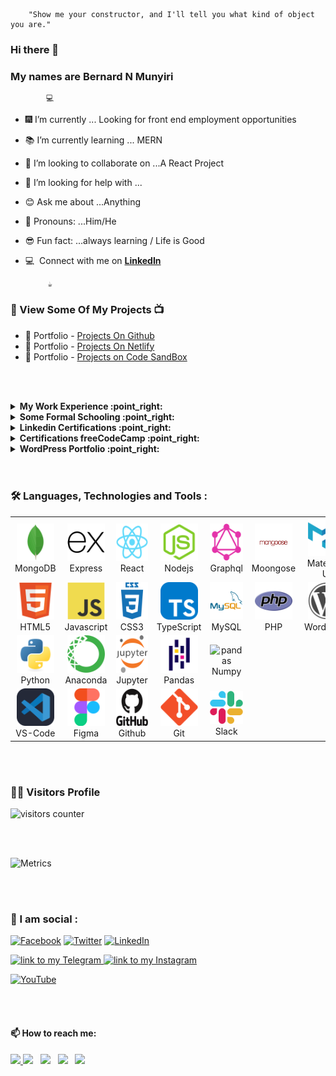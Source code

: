             
        "Show me your constructor, and I'll tell you what kind of object you are." 
<base target="_blank">


### Hi there 👋 
### My names are Bernard N Munyiri

            💻
- 🎆 I’m currently ... Looking for front end employment opportunities
- 📚 I’m currently learning ... MERN
- 🔗 I’m looking to collaborate on ...A React Project
- 🙏 I’m looking for help with ... 
- 😊 Ask me about ...Anything
- 👴 Pronouns: ...Him/He
- 😎 Fun fact: ...always learning / Life is Good
- :computer: &nbsp;Connect with me on **[LinkedIn](www.linkedin.com/in/bernard-njiru-munyiri)** 

           ☕
               
   
     
### 👀 View Some Of My Projects 📺

- 📜 Portfolio - [Projects On Github](https://github.com/bmunyiri?tab=repositories)
- 📜 Portfolio - [Projects On Netlify](https://app.netlify.com/teams/bmunyiri/sites)
- 📜 Portfolio - [Projects on Code SandBox](https://codesandbox.io/u/bmunyiri)

<br/><br/>

<!-- start work experience section -->
<details>
<summary><b> My Work Experience :point_right: </b></summary>
<table>
  <thead>
    <tr>
      <th>Job Name</th>
      <th>Roles & responsibilities</th>
      <th>Duration</th>
    </tr>
  </thead>
  <tbody>
    <tr>
      <td><b><a href="https://www.kenyawebprofessionals.com/">Developer at Kenya Web Professionals</a> </b></td>
      <td>WordPress Developer</td>
      <td>July 2012 - Present</td>
    </tr>
  	<tr>
      <td><b><a href="https://creativeoptionsmd.com/">Weekends Residential Counselor at Creative Options Inc</a> </b></td>
      <td>Group Home Manager on Weekends</td>
      <td>February 2002 - December 2011</td>
    </tr>
    <tr>
      <td><b><a href="https://bmsi.org/">Staff Accountant at Baltimore Medical Systems</a> </b></td>
      <td>General Ledger Reconcilaitions. Bank Reconcilations. Generation of daily reports. Track budgets and variances. Monthly financial reports. Using MS Navision and other softwre.</td>
      <td>December 2006 - January 2009</td>
    </tr>
     <tr>
      <td><b><a href="https://www.capitalfm.co.ke/news/">Divisional Accountant at Capital Group</a></b></td>
      <td>Accounting functions up to final reports for Capital Pagers and Capital Real-Time.</td>
      <td>Oct 2000 - January 2002</td>
    </tr>
  </tbody>
</table>
</details>
<!-- end work experience section -->  
<!-- start work project section -->
<details>
<summary><b> Some Formal Schooling :point_right:</b></summary>
<table>
  <thead>
    <tr>
      <th>School Name</th>
      <th>Program Enrolled</th>
      <th>Description</th>
                <th>Duration</th>
    </tr>
  </thead>
  <tbody>
    <tr>
      <td><a href='https://www.towson.edu/'>Towson University</a></td>
      <td>Accounting Major </td>
      <td>The accounting major provides the necessary accounting courses to prepare students for the CPA exam and public accounting careers in auditing, tax accounting, cost accounting or managerial accounting.</td>
                <td>Fall 2007 - Spring 2011</td>
    </tr>
    <tr>
      <td><a href='https://www.ccbcmd.edu/'>Community College of Baltimore County</a></td>
      <td>Applied Science</td>
      <td>An AAS degree often provides a scientific or technical education to prepare you to enter the workforce after graduation.</td>
                  <td>Spring 2002 - Spring 2006</td>
    </tr>
    </tbody>
</table>
</details>
<!-- end work project section -->

<!-- start work project section -->
<details>
<summary><b>Linkedin Certifications :point_right:</b></summary>
<table>
  <thead>
    <tr>
      <th>LinkedIn Learning Certificate</th>
      <th>Course Enrolled</th>
      <th>Description</th>
    </tr>
  </thead>
  <tbody> 
                             <tr>
      <td><a href='09333fe21b345feaee1676e108235bbc4eb2dace3441a2c27a3ec5fa8efa7232'>Figma Essential Training: The Basics</a></td>
      <td>Figma Essential Training: The Basics</td>
      <td>Learn how to use Figma, the collaborative interface design tool. This course introduces the features and concepts you’ll need to know to start your first user experience (UX) design project in Figma. Find out how to create new files, segment your project for multiple screens and devices, and start adding content, including shapes, images, drawing, effects, and text. Instructor Brian Wood then shows how to work smarter—not harder—using Figma features like layers, reusable formatting, and components. In the final chapters, you can add interactions to the mix to build functional prototypes that really tell the whole story of your design to collaborators and clients.

Note: This course was created by Brian Wood. We are pleased to offer this training in our library.</td>
    </tr>
      <tr>
      <td><a href='https://www.linkedin.com/learning/certificates/4d78cf21bbe9903181b52766e5d337a7f093111a236401503a79c523040d24e6?trk=share_certificate #ecmascript.'>Learning ECMAScript 6+ (ES6+)</a></td>
      <td>Learning ECMAScript 6+ (ES6+)</td>
      <td>ECMAScript—the standardized version of JavaScript—keeps getting more powerful. ES6 was a large leap forward, introducing features that changed how developers structure programs. But every year since there have been updates and additional improvements. This course helps you create modern JavaScript applications leveraging the most interesting and useful features in ES6+. Eve Porcello introduces the new keywords and operators that can help simplify code, as well as new ways of creating functions and objects. She also shows you how to write and search through template strings, create map objects to store key/value pairs, move values from one array to another—or one object to another—with the spread operator, build reusable classes, and use arrow functions and generators. Plus, learn how to handle asynchronous data and tasks with promises, fetch, and the async/await syntax.
</td>
                   <tr>
      <td><a href='https://www.linkedin.com/learning/certificates/4a1a9c1a3945191b3e338ce05f3b71559ab05201dd76f9a9a162527efc06fbc7?trk=share_certificate #json'>JSON Essential Training</a></td>
      <td>JSON Essential Training</td>
      <td>JSON has become the most common format for data interchange on the web, building from a JavaScript base to a wider set of API platforms. In this course, instructor Sasha Vodnik walks you through using the basic syntax of JSON and applying it in several common implementations to see how you can structure it with schemas and JSON-LD. Sasha begins by making sure you have a thorough understanding of how to build and debug JSON structures. After stepping through how to process JSON data, he shows you a variety of ways to use it. Next, Sasha covers techniques you can use to work with JSON, such as preventing data reuse and returning readable JSON data in JavaScript. He goes over how to create and validate JSON schema and how to work with schema generators. Sasha concludes with a discussion of JSON-LD and how you can use it to explain and map the structure of your data.</td>
    </tr>
<tr>
      <td><a href='https://www.linkedin.com/learning/certificates/213dad55764907ab6808e21b2530cda4dc8e20cda68bf7d5b568e9392af35c65?trk=share_certificate #reactjs.'>React.js Essential Training</a></td>
      <td>React.js Essential Training</td>
      <td>Among all other JavaScript libraries, React.js stands out. It relies on reusable components, not templates, for UI development, allowing developers to render views where data changes over time. React applications are more scalable and more maintainable, making developers more efficient and users more satisfied. In this course, Eve Porcello introduces the basics of the React library using the most modern syntax and best practices for creating React components. Along the way, learn how to set up Chrome tools for React; create new components; work with the built-in Hooks in React; use the Create React App to run tests, and more. By the end of the course, you'll be armed with the essentials of React.js and better prepared to build your own browser-based projects.</td>
    </tr>                  <tr>
      <td><a href='https://www.linkedin.com/learning/certificates/13ab0de284e485c55409eea5441662516d757305ae434ccce41936e6e7766574?trk=share_certificate #reacthooks.'>React Hooks</a></td>
      <td>React Hooks</td>
      <td>React Hooks embed logic into functions in new React applications. In this course, instructor Eve Porcello covers various styles of Hooks usage and ways to integrate them into your programming workflow. She tells you how Hooks came to be part of the library, then walks you through how to install Create React App. Eve covers how you can use the useState Hook to handle different types of state variables and work with component trees. The useEffect Hook can be used for several application side effects, whenever the state of the app changes. Eve teaches you how to work with the dependency array effect and fetch data with the useEffect Hook. Next, she explains several additional Hooks and steps through the process of creating custom Hooks. In conclusion, Eve shows you some different directions you can pursue to improve your knowledge of the React ecosystem.</td>
    </tr><tr><td><a href='https://www.linkedin.com/learning/certificates/f45b1aedd0cd04882623596972e7b32fbe60daa3e02d7485eda139a48f30810e?trk=share_certificate #progressivewebapplications #reactjs.'>React: Building Progressive Web Apps (PWAs)</a></td>
      <td>React: Building Progressive Web Apps (PWAs)</td>
      <td>Single-page applications may be smooth, quick, and effective—but they disappear when the network connection drops. Progressive web apps (PWAs) work offline, enhancing resilience and allowing developers create seamless user experiences that feel like native apps. Learn how to build your own PWAs using React, the flexible front-end framework, in this course with Eve Porcello. Eve explains how to build the PWA component, fetch data, use Lighthouse to validate your app, and add offline capabilities to keep your app running even when the internet is down. Plus, learn how to install your app locally with browsers like Chrome and Safari for iOS.</td>
    </tr><tr>
      <td><a href='https://www.linkedin.com/learning/certificates/71613106ca8d9cde1de2c41c76344d7bc0cafdd3fc804ab747c489c2a0245545?trk=share_certificate #javascript.'>JavaScript: Patterns</a></td>
      <td>JavaScript: Patterns</td>
      <td>For the past two decades, programmers have structured both their code and their conversations about code around the patterns first described in Design Patterns, the classic Gang of Four book. JavaScript programmers have participated in these conversations, but the patterns discussed mostly fit in the world of orthodox object-oriented programming. In this course, Emmanuel Henri explains how these patterns fit with JavaScript. He demystifies the purpose of some of the most common patterns, providing code examples along the way. Learn about key creational, structural, and behavioral design patterns, and how you can apply each of them in your JavaScript code.</td>
    </tr>                  <tr>
      <td><a href='https://www.linkedin.com/learning/certificates/ad3a880dd06590de4a860dfb6f785e0d4197792fa23b4755dd4c6714b32ab63b?trk=share_certificate #javascript.'>JavaScript: Maps and Sets</a></td>
      <td>JavaScript: Maps and Sets</td>
      <td>Programming languages are always evolving and changing, and JavaScript is no exception. Over time, JavaScript has grown, and many new aspects have been added, including maps and sets. JavaScript maps and sets may sound simple, but they aren't quite the same as their counterparts in other programming languages. In this course, software engineer Jamie Pittman covers the ins and outs of JavaScript maps and sets, their syntax, how they work, and how to integrate them into your daily coding practice. Topics covered include a general overview of these features, when and where to use them, their WeakMap and WeakSet versions, and the various methods and properties associated with them.</td>
    </tr><tr>
      <td><a href='https://www.linkedin.com/learning/certificates/879fe6cf89fc86f1e2e44904a84546a766a5480192dc72bf9ba6ca9ec310348e?trk=share_certificate #nodejs.'>Learning Node.js</a></td>
      <td>Learning Node.js</td>
      <td>Node.js is a platform built on the Chrome JavaScript runtime that can help you build fast, scalable network applications. Node.js uses an event-driven, non-blocking I/O model that makes it lightweight and efficient—perfect for data-intensive real-time applications that run across distributed devices. In this course, learn the basics of Node.js, and discover how to build a simple application. Alexander Zanfir goes into topics such as npm, reading and writing files, and Node.js frameworks. He covers Node.js features, such as async/await, and dives into popular web development concepts. Alexander also walks through how to build a demo chat app from start to finish.
                  Learning objectives
Asynchronous tasks and callbacks
Benefits and features of JavaScript
Managing third-party packages with npm
Node.js frameworks
Static serving with Express
Creating a browser app
Exploring databases
Saving data to MongoDB with Mongoose
Error handling and debugging
Simple tests and async tests
              </td>
    </tr> <tr>
      <td><a href='https://www.linkedin.com/learning/certificates/37a56b3e63d64b8c687bae643ca243c280dbc9f046fed7416d7cf7873b7dff20?trk=share_certificate #expressjs.'>Express Essential Training</a></td>
      <td>Express Essential Training</td>
      <td>Are you looking for a quick introduction on the basics of using Express? Express is a flexible, minimalist framework that sits on top of Node.js, allowing you to build powerful websites and web applications with quick and easy-to-use APIs. In this course, full-stack software engineer Jamie Pittman shows you how to get started with this engaging, popular framework.

Learn the basics of how to set up Express, create a server, and build an application with the Express application generator. Explore essential routing concepts, core HTTP methods, JavaScript handler code, and how to work with middleware. Get tips on how to debug an Express application and use Express with other available databases. And because security is a top concern for all developers, Jamie shares best practices for structuring your environment for safety.</td>
    </tr> <tr>
      <td><a href='https://www.linkedin.com/learning/certificates/173402eb66ef13bf89cbc4e90ae0528f81251d0c7a730cd13fdc2ba6150397da?trk=share_certificate #mongodb.'>MongoDB Essential Training</a></td>
      <td>MongoDB Essential Training</td>
      <td>MongoDB is a NoSQL document database with an expressive and intuitive query language. While MongoDB is easy to get started with, there is more to using MongoDB than storing and retrieving JSON documents. In this course, Naomi Pentrel teaches MongoDB essentials, covering CRUD operations, aggregation pipelines, and drivers as well as advanced database features and database administration topics. If you’re looking for the knowledge to run MongoDB effectively in production, how to perform advanced queries, and how to administer databases, join Naomi in this course.</td>
    </tr>  
                         <tr>
      <td><a href='https://www.linkedin.com/learning/certificates/f5f0839a64f16374effe2860ed7a54957426238f871725c02b2a055bf59f431f?trk=share_certificate #mongodb.'>Advanced MongoDB Code Challenges</a></td>
      <td>Advanced MongoDB Code Challenges</td>
      <td>MongoDB is one of the most popular nonrelational databases in the world. If you’re looking to build out your skill set, your best move may be to dive right in. In this approachable, hands-on course, instructor John Cokos leads intermediate to advanced users through a series of practical coding challenges to help you get the most out of MongoDB. Learn how to query or find using aggregation pipelines to process documents, sort and group records, shape your output, and create calculated fields. Along the way, you’ll build out your toolbox with the necessary skills to work with multiple documents and relationships.</td>
    </tr>    <tr>
      <td><a href='https://www.linkedin.com/learning/certificates/94677df6f9d7a9fe83932d20a2366aa94bbf90fc73205498c2ee79cc679250d0?trk=share_certificate%20#php.'>PHP Essential Training</a></td>
      <td>PHP Essential Training</td>
      <td>PHP is a popular programming language that you can use to write simple code for web pages. If you have been using HTML to develop websites, learning PHP will allow you to create dynamic pages. In this course, learn the fundamentals of PHP. Kevin Skoglund covers concepts such as how to embed PHP code into an HTML page, and reviews the basic PHP data types such as strings and arrays. He also covers the different control structures in PHP, how to work with built-in PHP functions, and how to define your own custom functions.</td>
    </tr><tr>
      <td><a href='https://www.linkedin.com/learning/certificates/692d646933c37f6e1c8f4f36d75365af14b61961f8ff3abf6c7da59ce3414fc3?trk=share_certificate #wordpress.'>WordPress 5 Essential Training</a></td>
      <td>WordPress 5 Essential Training</td>
      <td>WordPress powers millions of blogs and websites. Available in 180 languages, WordPress can be hosted on any server, accessed in any browser, and built into almost anything you imagine: blog, portfolio, website, or online store. Learn how to create your own web experiences with this powerful and open-source publishing platform. Instructor Morten Rand-Hendriksen helps you get the most out of WordPress and create feature-rich blogs and websites. Morten explains how to create and publish posts and pages; create and edit blocks; and define reusable content blocks to take full advantage of the new block editor codenamed "Gutenberg."

Note: This course covers WordPress 5. The training will be updated as WordPress evolves.</td>
    </tr><tr>
      <td><a href='https://www.linkedin.com/learning/certificates/d313fff4891d7536d32fadc0a67031dee36b327d0214bde15e28b7497d6067ca?trk=share_certificate #searchengineoptimization #wordpress.'>WordPress: SEO</a></td>
      <td>WordPress: SEO</td>
      <td>Out of the box, WordPress is search engine friendly. But there's still more you can do to make your site visible to search engines and social media networks. In this introductory course focusing on basic setup and usage scenarios, learn how to drive more visitors to your WordPress site by performing search engine optimization (SEO) with the help of two powerful plugins: All in One SEO Pack and Yoast SEO. Along the way, learn how to take advantage of WordPress settings that can help you out as you optimize your site.</td>
    </tr><tr>
      <td><a href='https://www.linkedin.com/learning/certificates/14caac09c402f6a29462d6563189590dc6378d89f35cda8df2984c5df243f962?trk=share_certificate'>Learning Wix</a></td>
      <td>Learning Wix</td>
      <td>Have you always wanted to have your own website, but felt overwhelmed by the technical aspects? Wix makes it easy to build your own website by taking care of all the heavy lifting: code, web hosting, even layout. You can concentrate on the fun stuff: branding and content. In this training course with Jen Kramer, learn how to use Wix to design and visually develop a responsive small-business website. Jen covers all the steps on how to set up a brand-new site, edit the layout and design, and build pages with original content and images. Plus, she shows how to add advanced features like video and chat and publish your site so that it looks great on any device. If you've been intimidated by other web tools, you're in the right place. With Wix and Jen's tips, you can create a simple website that's easy to maintain and will grow alongside your business.</td>
    </tr><tr>
      <td><a href='https://www.linkedin.com/learning/certificates/efcf272499c039ac4087f5a85fc6d624e4bca02474f84be4cd88d970212b7b14?trk=share_certificate%20#industry40.'>Foundations of the Fourth Industrial Revolution (Industry 4.0)</a></td>
      <td>Foundations of the Fourth Industrial Revolution (Industry 4.0)</td>
      <td>The world is being transformed by a fourth industrial revolution. Sometimes referred to as Industry 4.0 or I4.0, the fourth industrial revolution takes the digital revolution a step further. The technology at its center—large-scale, low-cost automation and machine intelligence—has the potential to affect how we learn, work, move, communicate, and interact. This lecture-based series reviews the disruptive changes underway in science and culture and their impact on the future. Learn about the main technologies that are emerging, including artificial intelligence and blockchain, and their effect on cities, industries, and people. Dr. Jonathan Reichental also explains how people can take action to ensure Industry 4.0 doesn't leave anybody behind.
Learning objectives:
History of the four industrial revolutions
What has changed in science and culture
Core technologies: AI, Internet of Things, and more
Impact of the fourth industrial revolution
Taking action  </td>
    </tr><tr>
      <td><a href='https://www.linkedin.com/learning/certificates/3e37b9501fab768cc4b4b20fe21effe40fbb546a7a06889271d55783d201c773?trk=share_certificate #digitaltransformation.'>Digital Transformation</a></td>
      <td>Digital Transformation</td>
      <td>It seems as though everywhere you turn, digital transformation is happening. But what is digital, exactly, and what does it encompass? In this course, instructor Peter High helps business leaders better understand the definition of the term; the implications for people, processes, and technology; the risks of ignoring the digital transformation trend; and the rewards one can garner from riding this wave. Learn about the different stages of digital maturity, and the best ways to draw inspiration and insights from digital native companies like Google, Amazon, and Netflix, as well as from digital immigrant companies like FedEx and Domino's Pizza. He also covers the ideal backgrounds of digital leaders. Peter wraps up the course by explaining how to create a strategic digital transformation plan for your organization.</td>
    </tr><tr>
      <td><a href='https://www.linkedin.com/learning/certificates/be2f037baec00786393d266beb9157a0d076c9ad5fd48570f0665cc2ecaa440c?trk=share_certificate #digitalstrategy.'>Digital Strategy</a></td>
      <td>Digital Strategy</td>
      <td>Digital disruption is changing every business. Only a decade ago, the auto industry was well-defined by players such as GM, Ford, and Toyota. Today, these companies compete with newcomers such as Uber and Lyft, which sell transportation services—not cars. Similar dynamics are playing out in retail, banking, education, and even construction. This course examines how digitization reshapes the opportunities and threats facing companies—and how you can harness the power of digitization to win. Join Anil Gupta and Haiyan Wang to learn how to develop your own digital strategy. Discover how to harness artificial intelligence, use new platforms to beat the competition, and digitize products, services, and other elements of the value chain: design, development, sourcing, production, and distribution.</td>
    </tr><tr>
      <td><a href='https://www.linkedin.com/learning/certificates/22c55b188c5e88b6df34c03184be5f6b39313a343c1bf92e3a4fcff51a07a125?trk=share_certificate'>Strategic Planning Foundations</a></td>
      <td>Strategic Planning Foundations</td>
      <td>Join executive leadership consultant and coach Mike Figliuolo as he reveals how to implement a strategic planning process in your organization—a process that can be repeated yearly and ensures you get input from all relevant stakeholders. In this course, Mike shows you how to establish and articulate your organization's core competencies, vision, mission, and strategic filters. Using these criteria, he shows how to prioritize competing initiatives, how to allocate resources to best support those initiatives, and how all of these factors combine to create a compelling strategic plan.</td>
    </tr><tr>
      <td><a href='https://www.linkedin.com/learning/certificates/c163202255640be5268529c5bc2f1a143166aae5fc18f998ca2b1545b9308a29?trk=share_certificate'>Developing a Competitive Strategy</a></td>
      <td>Developing a Competitive Strategy</td>
      <td>Competitive advantage is not about how good you are but about whether you're faster, better, or cheaper than competitors in your particular market. In this course, global strategy expert Anil Gupta, a professor at the University of Maryland, provides an overview of the sources of competitive advantage. He explains how and why companies are always simultaneously competing in two arenas—onstage and backstage—and how competitive advantage is dynamic; an advantage you have today may not be an advantage tomorrow.</td>
    </tr><tr>
      <td><a href='https://www.linkedin.com/learning/certificates/9cc0a0433fa4e89d0be4109ad249b8ff581df19e1b1ccaf1e53798f23d1dad8b?trk=share_certificate%20#xaas.'>Everything as a Service (XaaS) is the Future of Business</a></td>
      <td>Everything as a Service (XaaS) is the Future of Business</td>
      <td>The world of work is moving rapidly from on premises to online. Everything as a Service (XaaS)—a category of computing that allows individuals and organizations to easily acquire a variety of computing-related services over the internet—is fueling this digital transformation. Curious about how XaaS can help you compete in a rapidly evolving global marketplace? This course can help. Tune in to learn what XaaS is in business terms, how it can help your organization, and the skills and prerequisites you need to implement it.

Instructor Jonathan Reichental begins by demystifying the origins of XaaS, as well as the most important as-a-service models, such as software as a service (SaaS), infrastructure as a service (IaaS), and platform as a service (PaaS). He then lays out why XaaS needs to be part of any digital transformation strategy, as well as what to know before implementing it. Plus, he provides a case study that shows how XaaS is being used by real-world businesses.</td>
    </tr><tr>
      <td><a href='https://www.linkedin.com/learning/certificates/622939835249695e60e17d6f937ebbf9adde6691f3eef12fd56141d48921a3b1?trk=share_certificate #robotics #blockchain #artificialintelligence #digitaltransformation #internetofthings.'>Digital Technologies Case Studies: AI, IOT, Robotics, Blockchain</a></td>
      <td>Digital Technologies Case Studies: AI, IOT, Robotics, Blockchain</td>
      <td>Emerging technologies are upending business models at a dramatic pace. It's critical for every professional to understand the core features of these technologies and how they are reshaping the structure of industries and the strategy of companies. Recognize the four key technologies at play— artificial intelligence, Internet of Things, robotics, and blockchain—and review cases studies showing how different industries have embraced these innovations to succeed and win. Instructors Anil Gupta and Haiyan Wang provide a high-level overview aimed at senior leaders and executives who want to incorporate emerging tech into their digital strategy.</td>
    </tr><tr>
      <td><a href='https://www.linkedin.com/learning/certificates/69a164a271bd55932afcf454177703ae2e131b934221cd62f3832ec61e3eb94a?trk=share_certificate%20#informationmanagement.'>Information Management: Document Security</a></td>
      <td>Information Management: Document Security</td>
      <td>Learn how to balance the need for cloud-based collaboration with document security best practices. In this course, Phil Gold explores how to structure an enterprise content management solution that ensures that documents are both collaborative and safe. Phil begins by reviewing basic server and security concepts, including different server structures, multilevel authentication layers, and data retention policies. He then discusses how to set security levels that don't negatively impact productivity, provide access for remote employees, and manage permissions. To wrap up, he shares best practices that can empower users to keep their documents secure.
                  Learning objectives:
Identify the group of people to be notified when making a document policy or procedure change.
Recognize which types of documentation requires higher levels of security.
Name the two rights available at folder level during collaboration.
Recall the purpose of version control.
Determine which application allows multiple libraries with custom permissions.
Identify the term used for add-ins within the SharePoint application.
Explain the most common cause of data breaches</td>
    </tr>     
              <tr>
      <td><a href='https://www.linkedin.com/learning/certificates/ee9e0029db5e7f5c631a4af60bfa7092991cee28bb28da495ec3682b406aa5bf?trk=share_certificate #worklifebalance #careermanagement.'>Building a Flexible Career</a></td>
      <td>Building a Flexible Career</td>
      <td>Do you want to work from home, adopt a more flexible schedule, or transition to a freelance role? Flexible work options for career-oriented professionals have been rapidly expanding, but it's not always easy knowing how to break into the market. This course is designed to help you build a career that fits your life, whether that means finding a new job or asking for more flexibility in your current position. Brie Reynolds teaches you about the growing flexible job market and shows how to build skills to be successful. She also introduces strategies to convince your current employer to offer flexible work, and to find legitimate and professional flexible job listings. Plus, get resume and interview prep tips to get hired. If you want to break out of the 9 to 5 or find better balance between work and life, this is the course for you.
Learning objectives:
Recognize how common flexible jobs are in the economy.
Identify what area is leading the economy in flexible jobs.
Recall what you should do before talking with your manager about flexible work opportunities.
Explain the problem with using the key phrase “work from home” when searching for jobs online.
Identify when during the interview process you should explore the possibility of flexible work.</td>
</tr><tr>
      <td><a href='https://www.linkedin.com/learning/certificates/1532185e8744eafafdc555bbf3cbb7133f37850e4d2347cb73e65a85d535f866?trk=share_certificate #jobsearchstrategies.'>Finding a Remote Job</a></td>
      <td>Finding a Remote Job</td>
      <td>Do you want a remote job? Do you want more job flexibility? Do you want to be able to work from anywhere? If you are looking for a job that aligns with your life, then a remote job might be right for you. Mike Gutman, remote work consultant and former marketing director at FlexJobs, explains how the remote job market has shifted and how you can position yourself to build a remote career. He goes over the pitfalls to avoid, how to build a remote-friendly resume and cover letter, regardless of your remote experience, and how to navigate the remote job search, application, and interview process. This course is designed to help you get your resume to the top of the stack, so you can land that next remote job and invest in your remote skills for the long haul.</td>
    </tr><tr>
      <td><a href='https://www.linkedin.com/learning/certificates/7952ae5dc06fff594eb49e0d26f10fd20aaa842e9d5a0340a12159f28d451834?trk=share_certificate #telecommuting #virtualoffice.'>Remote Work Foundations</a></td>
      <td>Remote Work Foundations</td>
      <td>When you unlock the power of remote work, you can ditch your commute, work where you focus best, and spend more time doing things you love, all while advancing your career. In this course, coach Mike Gutman from FlexJobs shows how to use today's cloud-based communication and collaboration tools to get work done from anywhere, while remaining connected to your organization. He reveals how you can create a productive work environment at home or around town by structuring your day correctly and avoiding distractions. He also explains how to build rapport with remote colleagues so you feel like you're part of the team and succeed in your remote career. Watch this course to learn how to work productively, when and where you want, and achieve the freedom and flexibility you need for a more balanced life.

Note: This course was featured in Market Watch, Inc., Fortune, Forbes, and Entrepreneur.</td>
    </tr><tr>
      <td><a href='https://www.linkedin.com/learning/certificates/297ed42265b3be5edbebf0787e049d0e79677ed52505193f69d173978dc0beab?trk=share_certificate%20#remoteteammanagement.'>Managing Virtual Teams</a></td>
      <td>Managing Virtual Teams</td>
      <td>Working remotely has been on the rise for many years now, with research showing that hiring managers expect nearly half of all their workers to be working remotely over the next decade. While many trends feed into this way of organizing work, managing the work effectively will be key to the success of organizations globally. In this course, instructor Phil Gold provides managers with a clear approach for getting the most out of their remote teams. He zeros in on the key factors that will ensure productivity, engagement, and growth, as well as a manager’s role in building trust, removing roadblocks, nurturing connections with team members, and setting clear goals.

Note: This course was featured in Market Watch, Inc., Fortune, Forbes, and Entrepreneur.</td>
    </tr><tr>
      <td><a href='https://www.linkedin.com/learning/certificates/6db1ff6fe7ec8f36620d7b4b4b398bc89bd143468865f778e720c160731f8a49?trk=share_certificate #teamwork.'>Teamwork Foundations</a></td>
      <td>Teamwork Foundations</td>
      <td>Whatever job you do, it’s likely you work in a team. Your performance will depend on your ability to work successfully with other people. Learn the qualities of effective teams and the role you, as a team member, play in creating a healthy, productive team in this course taught by management trainer Chris Croft. In addition to the importance of knowing your own strengths and weaknesses, Chris emphasizes the significance of delivering what is expected of you, listening to other team members, communicating clearly, playing more than one role, and being supportive. The training is jam-packed with practical ideas to become a great team player and help you and your organization become more successful.</td>
    </tr><tr>
      <td><a href='https://www.linkedin.com/learning/certificates/4af5e0bb7fb9633c3de9f58e3bdb9e225d02394f09553422ae16d00afe3ce354?trk=share_certificate'>Transitioning from Manager to Leader</a></td>
      <td>Transitioning from Manager to Leader</td>
      <td>Leadership is a skill that can be taught. In this course, executive coach Sara Canaday shares proven strategies to help you shift your mindset from manager to leader. To begin, you can learn how to enhance your personal growth by practicing self-awareness and emotional intelligence, developing an executive presence, and becoming a thought leader. Next learn how to expand your perspective from local to global, innovate by viewing challenges with a fresh lens, and improve your decision-making skills. Lastly, learn how to cultivate and nurture a stellar team: attract top talent, inspire your team, create rapport, and build meaningful relationships. Each chapter of this course is coupled with a coaching story that shows you how to apply these concepts to real-world situations.</td>
    </tr><tr>
      <td><a href='https://www.linkedin.com/learning/certificates/301cb3050cf59c7de3ecfe0db1c59e64c14801933a6a52f6887d3ca17dbb6faa?trk=share_certificate #careermanagement.'>Get Ready for Your Coding Interview</a></td>
      <td>Get Ready for Your Coding Interview</td>
      <td>If you've nabbed an interview for a software development position, it's likely that you'll have to face a common hurdle—the coding interview. If you're not sure what to expect, or you'd like to brush up on the essential topics that candidates are often tested on, then this course is for you.

Follow YK Sugishita as he explains what to keep in mind as you prepare for coding interviews. YK covers useful concepts that can help you master your interview, followed by practice problems that test what you know. YK reviews key concepts such as two-dimensional arrays, time complexity, Big-O notation, and hash tables. To wrap up, he shares a few tips for acing your interview, such as how to come up with an optimal solution. Even if you're not prepping for an upcoming job interview, tackling the coding problems covered in this course is a great way to sharpen your programming skills.</td>
    </tr>
   <tr>
      <td><a href='https://www.linkedin.com/learning/certificates/99c1d73a863d89887984328752c8bf5766cc1ee100d9f133752859058cdef471?trk=share_certificate'>Time Management: Working from Home</a></td>
      <td>Time Management: Working from Home</td>
      <td>Working from home is a wonderful opportunity, but time management can be a challenge. With so many demands on your time and attention, it's a tricky balancing act to stay productive. In this course, author and productivity expert Dave Crenshaw offers best practices for anyone who works full time or occasionally from home. Dave begins by showing how to set up a dedicated workspace for maximum productivity, including tips on setting up your computer to ensure you stay focused. Then Dave walks through how to craft your daily schedule for peak productivity and plan meaningful breaks to avoid burnout. He explains how to collaborate with remote coworkers, including how to use virtual meetings productively. Get advice for working parents and other caregivers who might be balancing professional and personal responsibilities in the home.

Note: This course was featured in Market Watch, Inc., Fortune, Forbes, and Entrepreneur.</td>
    </tr>           
</tbody>
</table>
</details>
<!-- end work project section -->
<!-- start work project section -->
<details>
<summary><b>Certifications freeCodeCamp :point_right:</b></summary>
<table>
  <thead>
    <tr>
      <th>freeCodeCamp Learning Certificate</th>
      <th>Program Enrolled</th>
      <th>Description</th>
    </tr>
  </thead>
  <tbody>
                <tr>
      <td><a href='https://www.freecodecamp.org/certification/Bernard-N-Munyiri/front-end-development-libraries'>Front End Development Libraries</a></td>
      <td>Front End Development Libraries</td>
      <td>Developer Certification, representing approximately 300 hours of coursework..</td>
    </tr>
    <tr>
      <td><a href='https://www.freecodecamp.org/certification/Bernard-N-Munyiri/javascript-algorithms-and-data-structures'>JavaScript Algorithms and Data Structures</a></td>
      <td>Front End Development Libraries</td>
      <td>Developer Certification, representing approximately 300 hours of coursework..</td>
    </tr>
    <tr>
      <td><a href='https://www.freecodecamp.org/certification/Bernard-N-Munyiri/responsive-web-design'</a>Responsive Web Design</td>
      <td>Responsive Web Design</td>
      <td>Developer Certification, representing approximately 300 hours of coursework..</td>
    </tr>
    </tbody>
</table>
</details>
<!-- end work project section -->
<!-- start work experience section -->
<details>
<summary><b> WordPress Portfolio :point_right: </b></summary>
<table>
  <thead>
    <tr>
      <th>Company Name</th>
      <th>Website Link</th>
      </tr>
  </thead>
  <tbody>
    <tr>
                <td>Kenya Web Professionals</td>
      <td><a href='https://kenyawebprofessionals.com'>Kenya Web Professionals</a></td>
    </tr>
                 <tr>
                             <td>Aqua Systems Kenya</td>
   <td><a href='https://aquasystemskenya.co.ke'>Aqua Systems Kenya</a></td>
    </tr>
                 <tr>
                             <td>My lil Store Kenya </td>
    <td><a href='http://mylilstorekenya.com'>My lil Store Kenya</a></td>
    </tr>
              <tr>
                          <td>Safes and Office Security Ltd</td>
                        <td><a href='http://safesandofficesecurity.com'>Safes and Office Security Ltd</a></td>
              </tr>
                <tr>
                          <td>Synergy International ICCT</td>
                          <td><a href='http://www.synergyicct.org'>Synergy International ICCT</a></td>
              </tr>
                <tr>
                          <td>Manufacturers & Suppliers (K) Ltd</td>
                        <td><a href='https://mslabrasives.com'>Manufacturers & Suppliers (K) Ltd</a></td>
              </tr>
                <tr>
                          <td>iNFiNiTY Baisikeli Ltd</td>
                         <td><a href='https://infinity.ke'>iNFiNiTY Baisikeli Ltd</a></td>
              </tr>
                <tr>
                          <td>MacDavidson Consulting Group Limited</td>
                          <td><a href='http://www.macdavidson.co.ke'>MacDavidson Consulting Group Limited</a></td>
              </tr>
                <tr>
                          <td>Stoic The Award-Winning Company</td>
                          <td><a href='http://stoiccarcentre.com'>Stoic The Award-Winning Company</a></td>
              </tr>
    </tbody>
</table>
</details>
<!-- end work experience section -->  

<br/>
<br/>

### :hammer_and_wrench: Languages, Technologies and Tools :


<table>
  <tr>
    <td align="center" width="96">
      <a >
        <img src="./mongodb-original.svg" width="60" height="60" alt="MongoDB" />
      </a>
      <br>MongoDB
    </td>
    <td align="center" width="96">
      <a >
        <img src="./express-original.svg" width="60" height="60" alt="express" />
      </a>
      <br>Express
    </td>
    <td align="center" width="96">
      <a >
        <img src="./react-original.svg" width="60" height="60" alt="React" />
      </a>
      <br>React
    </td>
    <td align="center" width="96">
      <a >
        <img src="./nodejs-original.svg" width="60" height="60" alt="Nodejs" />
      </a>
      <br>Nodejs
    </td>
    <td align="center" width="96">
      <a >
        <img  src="./graphql-plain.svg" width="60" height="60" alt="Graphql"  />     
      </a>
      <br>Graphql
    </td>
    <td align="center" width="96">
      <a  >
        <img src="./Moongose.png" width="60" height="60" alt="Moongose"   />
      </a>
      <br>Moongose
    </td>
        <td align="center" width="96">
      <a >
        <img src="https://github.com/devicons/devicon/blob/master/icons/materialui/materialui-original.svg" width="60" height="60" alt="materialui"   />
      </a>
      <br>Material-UI
    </td>
             <td align="center" width="96">
      <a >
        <img src="./jest-plain.svg" width="60" height="60" alt="Jest" />
      </a>
      <br>Jest
    </td>
      <td align="center" width="96">
      <a 
        <img src="#" width="60" height=60" alt="" />
      </a>
      <br>
    </td>        
  </tr>
     <tr>
    <td align="center" width="96"> 
      <a  >
        <img src="https://github.com/devicons/devicon/blob/master/icons/html5/html5-original.svg" width="60" height="60" alt="HTML5" />
      </a>
      <br>HTML5
    </td>
    <td align="center" width="96">
      <a  >
        <img src="https://github.com/devicons/devicon/blob/master/icons/javascript/javascript-original.svg" width="60" height="60" alt="javascript" />
      </a>
      <br>Javascript
    </td>
     <td align="center"  width="96">
      <a >
        <img src="https://github.com/devicons/devicon/blob/master/icons/css3/css3-plain-wordmark.svg" width="60" height="60" alt="CSS3" />
      </a>
      <br>CSS3
    </td>       
    <td align="center"  width="96">
      <a >
        <img src="https://github.com/tandpfun/skill-icons/blob/main/icons/TypeScript.svg" width="60" height="60" alt="TypeScript" />
      </a>
      <br>TypeScript
    </td>
        <td align="center" width="96">
      <a >
        <img src="https://github.com/devicons/devicon/blob/master/icons/mysql/mysql-original-wordmark.svg" width="60" height="60" alt="MySQL"/>
          </a>
      <br>MySQL
    </td>
    <td align="center"  width="96">
      <a >
        <img src="https://github.com/devicons/devicon/blob/master/icons/php/php-original.svg" width="60" height="60" alt="php" />
            </a>
      <br>PHP
    </td>
    <td align="center" width="96">
      <a  >
        <img src="./wordpress-plain.svg" width="60" height="60" alt="wordpress" />
      </a>
      <br>Wordpress
    </td>
    <td align="center" width="96">
      <a  >
        <img src="./woocommerce-plain.svg" width="60" height="60" alt="woocommerce"/>
      </a>
      <br>WooCommerce
    </td>
    <td align="center" width="96">
      <a  >
        <img src="./elementor.png" width="60" height="60" alt="elementor" />
      </a>
      <br>Elementor
    </td>
  </tr>
  <tr>
    <td align="center" width="96"> 
      <a  >
        <img src="./python-original.svg" width="60" height="60" alt="python" />
      </a>
      <br>Python
    </td>
    <td align="center" width="96">
      <a  >
        <img src="./anaconda-original.svg" width="60" height="60" alt="Anaconda" />
      </a>
      <br>Anaconda
    </td>
     <td align="center"  width="96">
      <a >
        <img src="./jupyter-original-wordmark.svg" width="60" height="60" alt="jupyter" />
      </a>
      <br>Jupyter
    </td>       
    <td align="center"  width="96">
      <a >
        <img src="pandas-original.svg" width="60" height="60" alt="pandas" />
      </a>
      <br>Pandas
    </td>
       <td align="center"  width="96">
      <a >
        <img src="https://cdn.jsdelivr.net/gh/devicons/devicon/icons/numpy/numpy-original.svg" width="60" height="60" alt="pandas" />
      </a>
      <br>Numpy
    </td>
    <td align="center"  width="96">
      <a >
        <img  />
      </a>
      <br>
    </td>
    <td align="center" width="96">
      <a  >
        <img  />
      </a>
      <br>
    </td>
    <td align="center" width="96">
      <a  >
        <img />
      </a>
      <br>
    </td>
    <td align="center" width="96">
      <a  >
        <img  />
      </a>
      <br>
    </td>
  </tr>
    <tr>
    <td align="center" width="96"> 
      <a  >
        <img src="https://github.com/tandpfun/skill-icons/blob/main/icons/VSCode-Dark.svg" width="60" height="60" alt="VSCode" />
      </a>
      <br>VS-Code
    </td>
    <td align="center" width="96">
      <a  >
        <img src="https://github.com/devicons/devicon/blob/master/icons/figma/figma-original.svg" width="60" height="60" alt="Figma" />
      </a>
      <br>Figma
    </td>
     <td align="center"  width="96">
      <a >
        <img src="https://github.com/devicons/devicon/blob/master/icons/github/github-original-wordmark.svg" width="60" height="60" alt="Github" />
      </a>
      <br>Github
    </td>       
    <td align="center"  width="96">
      <a >
        <img src="git-original.svg" width="60" height="60" alt="git" />
      </a>
      <br>Git
    </td>
        <td align="center" width="96">
      <a >
        <img src="https://github.com/devicons/devicon/blob/master/icons/slack/slack-original.svg" />
      </a>
      <br>Slack
    </td>
    <td align="center"  width="96">
      <a >
        <img  />
      </a>
      <br>
    </td>
    <td align="center" width="96">
      <a  >
        <img  />
      </a>
      <br>
    </td>
    <td align="center" width="96">
      <a  >
        <img />
      </a>
      <br>
    </td>
    <td align="center" width="96">
      <a  >
        <img  />
      </a>
      <br>
    </td>
  </tr>
</table>

  
<br/><br/>

### 🚴‍♂️ Visitors  Profile
<img alt="visitors counter" src="https://profile-counter.glitch.me/bmunyiri/count.svg">

<br/><br/>

![Metrics](https://metrics.lecoq.io/bmunyiri?template=classic&base=header%2C%20activity%2C%20community%2C%20repositories%2C%20metadata&base.indepth=false&base.hireable=false&base.skip=false&config.timezone=Africa%2FNairobi)

<br/><br/>

### 🍹 I am social :

[![Facebook](https://img.shields.io/badge/Facebook-%231877F2.svg?&style=flat-square&logo=facebook&logoColor=white)](https://facebook.com/kenyawebpro) 
[![Twitter](https://img.shields.io/badge/Twitter-%231DA1F2.svg?&style=flat-square&logo=twitter&logoColor=white)](https://twitter.com/kenyawebpro) 
[![LinkedIn](https://img.shields.io/badge/LinkedIn-%230077B5.svg?&style=flat-square&logo=linkedin&logoColor=white)](https://linkedin.com/in/bernard-njiru-munyiri) 

<a href="https://t.me/Bernard">
    <img alt="link to my Telegram" src="https://img.shields.io/static/v1?label&message=@Bernard&color=26A5E4&style=flat&logo=telegram&logoColor=whitesmoke" />
</a>
<a href="https://www.instagram.com/kenyawebprofessionals">
    <img alt="link to my Instagram" src="https://img.shields.io/static/v1?label&message=@kenyawebprofessionals&color=7E3ACE&style=flat&logo=instagram&logoColor=whitesmoke" />
</a>

[![YouTube](https://img.shields.io/badge/YouTube-%23FF0000.svg?&style=flat-square&logo=youtube&logoColor=white)](https://youtube.com/channel/UCtdxACSWwzAU3VcntqyX8QQ)

<br/><br/>

   #### 📫 How to reach me:
  
 <a href="mailto:bernard.munyiri@gmail.com"> <img src="https://img.icons8.com/fluent/48/000000/gmail.png" width="3.5%"/> [<img src="https://img.icons8.com/color/48/000000/linkedin.png" width="3.5%"/>](https://www.linkedin.com/in/https://github.com/bmunyiri/bmunyiri/blob/main/www.linkedin.com/in/bernard-njiru-munyiri/)  &nbsp; [<img src="https://img.icons8.com/fluent/48/000000/facebook-new.png" width="3.5%"/>](https://www.facebook.com/kenyawebpro/)  &nbsp; [<img src="https://img.icons8.com/color/48/000000/twitter.png" width="3.5%"/>](https://twitter.com/kenyawebpro)  &nbsp; [<img src="https://img.icons8.com/fluent/48/000000/instagram-new.png" width="3.5%"/>](https://www.instagram.com/kenyawebprofessionals/) 
